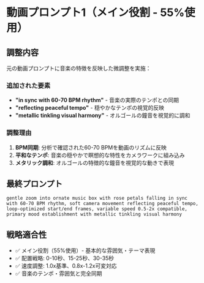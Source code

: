 # 動画プロンプト1（メイン役割 - 55%使用）

## 調整内容
元の動画プロンプトに音楽の特徴を反映した微調整を実施：

### 追加された要素
- **"in sync with 60-70 BPM rhythm"** - 音楽の実際のテンポとの同期
- **"reflecting peaceful tempo"** - 穏やかなテンポの視覚的反映
- **"metallic tinkling visual harmony"** - オルゴールの鐘音を視覚的に調和

### 調整理由
1. **BPM同期**: 分析で確認された60-70 BPMを動画のリズムに反映
2. **平和なテンポ**: 音楽の穏やかで瞑想的な特性をカメラワークに組み込み
3. **メタリック調和**: オルゴールの特徴的な鐘音を視覚的な動きで表現

## 最終プロンプト
```
gentle zoom into ornate music box with rose petals falling in sync with 60-70 BPM rhythm, soft camera movement reflecting peaceful tempo, loop-optimized start/end frames, variable speed 0.5-2x compatible, primary mood establishment with metallic tinkling visual harmony
```

## 戦略適合性
- ✅ メイン役割（55%使用）- 基本的な雰囲気・テーマ表現
- ✅ 配置戦略: 0-10秒、15-25秒、30-35秒
- ✅ 速度調整: 1.0x基準、0.8x-1.2x可変対応
- ✅ 音楽のテンポ・雰囲気と完全同期